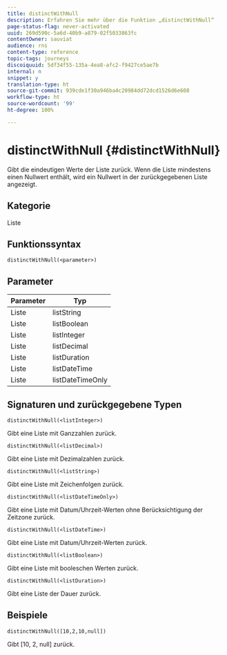 ```yaml
---
title: distinctWithNull
description: Erfahren Sie mehr über die Funktion „distinctWithNull“
page-status-flag: never-activated
uuid: 269d590c-5a6d-40b9-a879-02f5033863fc
contentOwner: sauviat
audience: rns
content-type: reference
topic-tags: journeys
discoiquuid: 5df34f55-135a-4ea8-afc2-f9427ce5ae7b
internal: n
snippet: y
translation-type: ht
source-git-commit: 939cde1f30a946ba4c20984dd72dcd1526d6e608
workflow-type: ht
source-wordcount: '99'
ht-degree: 100%

---
```



# distinctWithNull {#distinctWithNull}

Gibt die eindeutigen Werte der Liste zurück. Wenn die Liste mindestens einen Nullwert enthält, wird ein Nullwert in der zurückgegebenen Liste angezeigt.

## Kategorie

Liste

## Funktionssyntax

`distinctWithNull(<parameter>)`

## Parameter

| Parameter | Typ |
|-----------|------------------|
| Liste | listString |
| Liste | listBoolean |
| Liste | listInteger |
| Liste | listDecimal |
| Liste | listDuration |
| Liste | listDateTime |
| Liste | listDateTimeOnly |

## Signaturen und zurückgegebene Typen

`distinctWithNull(<listInteger>)`

Gibt eine Liste mit Ganzzahlen zurück.

`distinctWithNull(<listDecimal>)`

Gibt eine Liste mit Dezimalzahlen zurück.

`distinctWithNull(<listString>)`

Gibt eine Liste mit Zeichenfolgen zurück.

`distinctWithNull(<listDateTimeOnly>)`

Gibt eine Liste mit Datum/Uhrzeit-Werten ohne Berücksichtigung der Zeitzone zurück.

`distinctWithNull(<listDateTime>)`

Gibt eine Liste mit Datum/Uhrzeit-Werten zurück.

`distinctWithNull(<listBoolean>)`

Gibt eine Liste mit booleschen Werten zurück.

`distinctWithNull(<listDuration>)`

Gibt eine Liste der Dauer zurück.

## Beispiele

`distinctWithNull([10,2,10,null])`

Gibt [10, 2, null] zurück.
